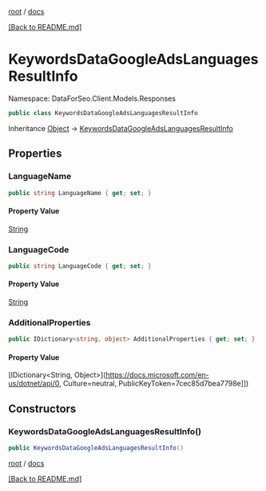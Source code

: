 [root](./../ "root") / [docs](./ "docs")

[[Back to README.md]](./../README.md "[Back to README.md]")

# KeywordsDataGoogleAdsLanguagesResultInfo

Namespace: DataForSeo.Client.Models.Responses

```csharp
public class KeywordsDataGoogleAdsLanguagesResultInfo
```

Inheritance [Object](https://docs.microsoft.com/en-us/dotnet/api/Object) → [KeywordsDataGoogleAdsLanguagesResultInfo](./KeywordsDataGoogleAdsLanguagesResultInfo.md)

## Properties

### **LanguageName**

```csharp
public string LanguageName { get; set; }
```

#### Property Value

[String](https://docs.microsoft.com/en-us/dotnet/api/String)<br>

### **LanguageCode**

```csharp
public string LanguageCode { get; set; }
```

#### Property Value

[String](https://docs.microsoft.com/en-us/dotnet/api/String)<br>

### **AdditionalProperties**

```csharp
public IDictionary<string, object> AdditionalProperties { get; set; }
```

#### Property Value

[IDictionary&lt;String, Object&gt;](https://docs.microsoft.com/en-us/dotnet/api/0, Culture=neutral, PublicKeyToken=7cec85d7bea7798e]])<br>

## Constructors

### **KeywordsDataGoogleAdsLanguagesResultInfo()**

```csharp
public KeywordsDataGoogleAdsLanguagesResultInfo()
```

[root](./../ "root") / [docs](./ "docs")

[[Back to README.md]](./../README.md "[Back to README.md]")